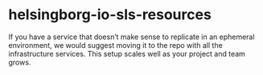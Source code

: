 # helsingborg-io-sls-resources
If you have a service that doesn’t make sense to replicate in an ephemeral environment, we would suggest moving it to the repo with all the infrastructure services. This setup scales well as your project and team grows.
